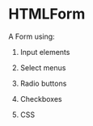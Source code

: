 # HTMLForm
A Form using:

1) Input elements

2) Select menus

3) Radio buttons

4) Checkboxes

5) CSS

